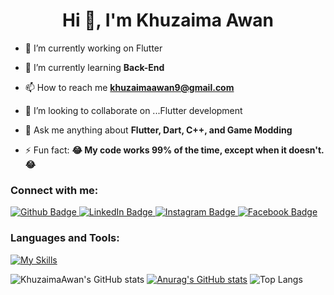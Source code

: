 <h1 align="center">Hi 👋, I'm Khuzaima Awan </h1>
<!--<img align="right" src="https://media1.giphy.com/media/qgQUggAC3Pfv687qPC/giphy.gif?cid=ecf05e47eqqjx15brfp873wrtyqmb759vf7h0xg92icatl3u&ep=v1_gifs_search&rid=giphy.gif&ct=g" alt="Programmer Gif"> -->



- 🔭 I’m currently working on Flutter

- 🌱 I’m currently learning **Back-End**

- 📫 How to reach me **khuzaimaawan9@gmail.com**

- 💞️ I’m looking to collaborate on ...Flutter development

- 💬 Ask me anything about **Flutter, Dart, C++, and Game Modding**

- ⚡ Fun fact: **😂 My code works 99% of the time, except when it doesn't. 😂**

### Connect with me:
<div id="badges">
  <a href="https://github.com/KhuzaimaAwan47">
    <img src="https://img.shields.io/badge/Github-white?style=for-the-badge&logo=Github&logoColor=black" alt="Github Badge"/>
  </a>
  <a href="https://www.linkedin.com/in/muhammad-khuzaima-919142225">
    <img src="https://img.shields.io/badge/LinkedIn-blue?style=for-the-badge&logo=linkedin&logoColor=white" alt="LinkedIn Badge"/>
  </a>
   <a href="https://www.instagram.com/khuzaima_awan_47">
    <img src="https://img.shields.io/badge/Instagram-red?style=for-the-badge&logo=instagram&logoColor=white" alt="Instagram Badge"/>
  </a>
   <a href="https://fb.com/khuzaima.awan47">
    <img src="https://img.shields.io/badge/Facebook-darkblue?style=for-the-badge&logo=facebook&logoColor=white" alt="Facebook Badge"/>
  </a>
</div>

### Languages and Tools:
[![My Skills](https://skillicons.dev/icons?i=flutter,dart,firebase,github,git,figma,cpp,vscode.&perline=5)](https://skillicons.dev)

<!--![KhuzaimaAwan's GitHub stats](https://github-readme-stats.vercel.app/api?username=KhuzaimaAwan47&show_icons=true&theme=transparent) -->
![KhuzaimaAwan's GitHub stats](https://github-readme-stats.vercel.app/api?username=KhuzaimaAwan47&show=reviews,discussions_started,discussions_answered,prs_merged,prs_merged_percentage)
[![Anurag's GitHub stats](https://github-readme-stats.vercel.app/api?username=anuraghazra)](https://github.com/anuraghazra/github-readme-stats)
![Top Langs](https://github-readme-stats.vercel.app/api/top-langs/?username=KhuzaimaAwan47&theme=dark)


